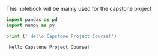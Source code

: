 This notebook will be mainly used for the capstone project


```python
import pandas as pd
import numpy as py
```


```python
print (' Hello Capstone Project Course!')
```

     Hello Capstone Project Course!



